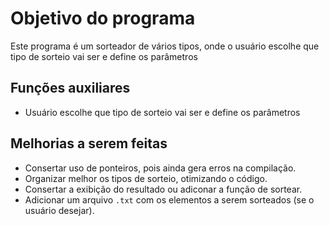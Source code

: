 # Objetivo do programa
Este programa é um sorteador de vários tipos, onde o usuário escolhe que tipo de sorteio vai ser e define os parâmetros

## Funções auxiliares
- Usuário escolhe que tipo de sorteio vai ser e define os parâmetros

## Melhorias a serem feitas
- Consertar uso de ponteiros, pois ainda gera erros na compilação.
- Organizar melhor os tipos de sorteio, otimizando o código.
- Consertar a exibição do resultado ou adiconar a função de sortear.
- Adicionar um arquivo `.txt` com os elementos a serem sorteados (se o usuário desejar).